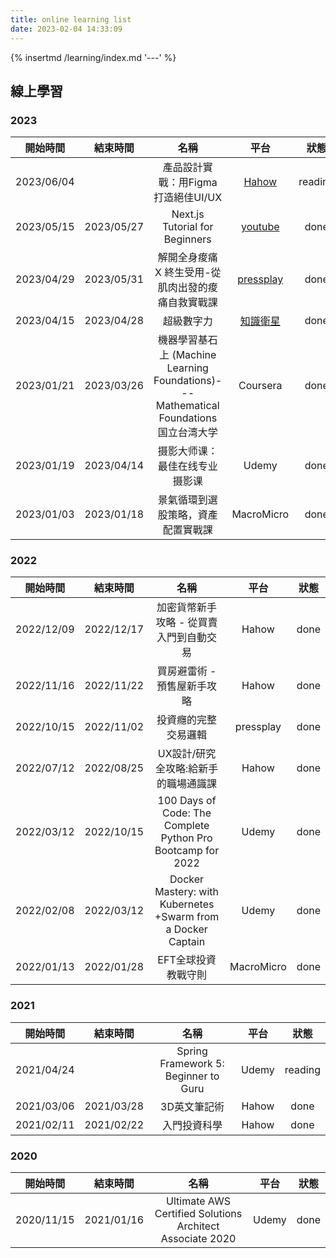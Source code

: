 ```yaml
---
title: online learning list
date: 2023-02-04 14:33:09
---
```


{% insertmd /learning/index.md '---' %}

<div class='my-learning'>

## 線上學習

### 2023

| 開始時間 	| 結束時間 	| 名稱 	| 平台 | 狀態 	|
|:--------:|:----------:|:------:|:------:|:----:|
|2023/06/04||產品設計實戰：用Figma打造絕佳UI/UX|[Hahow](https://hahow.in/courses/5ee4d65789dc7e4854909ba1)|reading|
|2023/05/15|2023/05/27|Next.js Tutorial for Beginners|[youtube](https://www.youtube.com/playlist?list=PLC3y8-rFHvwgC9mj0qv972IO5DmD-H0ZH)|done|
|2023/04/29|2023/05/31|解開全身痠痛 X 終生受用-從肌肉出發的痠痛自救實戰課|[pressplay](https://www.pressplay.cc/pfoject/75EDE38CFD35285DFFEC2DE04DA239B3/about)|done|
|2023/04/15|2023/04/28|超級數字力|[知識衛星](https://sat.cool/course/28)|done|
|2023/01/21|2023/03/26|機器學習基石上 (Machine Learning Foundations)---Mathematical Foundations 国立台湾大学|Coursera|done|
|2023/01/19|2023/04/14|摄影大师课：最佳在线专业摄影课|Udemy|done|
|2023/01/03|2023/01/18|景氣循環到選股策略，資產配置實戰課|MacroMicro|done|

### 2022

| 開始時間 	| 結束時間 	| 名稱 	| 平台 | 狀態 	|
|:--------:|:----------:|:------:|:------:|:----:|
|2022/12/09|2022/12/17|加密貨幣新手攻略 - 從買賣入門到自動交易|Hahow|done|
|2022/11/16|2022/11/22|買房避雷術 - 預售屋新手攻略|Hahow|done|
|2022/10/15|2022/11/02|投資癮的完整交易邏輯|pressplay|done|
|2022/07/12|2022/08/25|UX設計/研究全攻略:給新手的職場通識課|Hahow|done|
|2022/03/12|2022/10/15|100 Days of Code: The Complete Python Pro Bootcamp for 2022|Udemy|done|
|2022/02/08|2022/03/12|Docker Mastery: with Kubernetes +Swarm from a Docker Captain|Udemy|done|
|2022/01/13|2022/01/28|EFT全球投資教戰守則|MacroMicro|done|

### 2021

| 開始時間 	| 結束時間 	| 名稱 	| 平台 | 狀態 	|
|:--------:|:----------:|:------:|:------:|:----:|
|2021/04/24||Spring Framework 5: Beginner to Guru|Udemy|reading|
|2021/03/06|2021/03/28|3D英文筆記術|Hahow|done|
|2021/02/11|2021/02/22|入門投資科學|Hahow|done|

### 2020
| 開始時間 	| 結束時間 	| 名稱 	| 平台 | 狀態 	|
|:--------:|:----------:|:------:|:------:|:----:|
|2020/11/15|2021/01/16|Ultimate AWS Certified Solutions Architect Associate 2020|Udemy|done|

</div>
